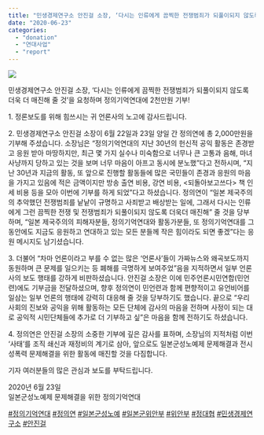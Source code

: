 ```yaml
---
title: "민생경제연구소 안진걸 소장, ‘다시는 인류에게 끔찍한 전쟁범죄가 되풀이되지 않도록 더욱 더 매진해 줄 것’을 요청하며 정의기억연대에 2천만원 기부!"
date: "2020-06-23"
categories: 
  - "donation"
  - "연대사업"
  - "report"
---
```


![](https://r2.womenandwar.net/2020/06/동행-안진걸-소장.jpg)

민생경제연구소 안진걸 소장, ‘다시는 인류에게 끔찍한 전쟁범죄가 되풀이되지 않도록 더욱 더 매진해 줄 것’을 요청하며 정의기억연대에 2천만원 기부!

1\. 정론보도를 위해 힘쓰시는 귀 언론사의 노고에 감사드립니다.

2\. 민생경제연구소 안진걸 소장이 6월 22일과 23일 양일 간 정의연에 총 2,000만원을 기부해 주셨습니다. 소장님은 “정의기억연대의 지난 30년의 헌신적 공익 활동은 존경받고 응원 받아 마땅하지만, 최근 몇 가지 실수나 미숙함으로 너무나 큰 고통과 음해, 마녀사냥까지 당하고 있는 것을 보며 너무 마음이 아프고 동시에 분노했”다고 전하시며, “지난 30년과 지금의 활동, 또 앞으로 진행할 활동들에 많은 국민들이 존경과 응원의 마음을 가지고 있음에 적은 금액이지만 방송 출연 비용, 강연 비용, <되돌아보고쓰다> 책 인세 비용 등을 모아 이번에 기부를 하게 되었”다고 하셨습니다. 정의연이 “일본 제국주의의 추악했던 전쟁범죄를 낱낱이 규명하고 사죄받고 배상받는 일에, 그래서 다시는 인류에게 그런 끔찍한 전쟁 및 전쟁범죄가 되풀이되지 않도록 더욱더 매진해” 줄 것을 당부하며, “일본 제국주의의 피해자분들, 정의기억연대와 활동가분들, 또 정의기억연대를 그동안에도 지금도 응원하고 연대하고 있는 모든 분들께 작은 힘이라도 되면 좋겠”다는 응원 메시지도 남기셨습니다.

3\. 더불어 “차마 언론이라고 부를 수 없는 많은 ‘언론사’들이 가짜뉴스와 왜곡보도까지 동원하며 큰 문제를 일으키는 등 폐해를 극명하게 보여주었”음을 지적하면서 일부 언론사의 보도 행태를 강하게 비판하셨습니다. 안진걸 소장은 이에 민주언론시민연합(민언련)에도 기부금을 전달하셨으며, 향후 정의연이 민언련과 함께 편향적이고 유언비어를 일삼는 일부 언론의 행태에 강력히 대응해 줄 것을 당부하기도 했습니다. 끝으로 “우리 사회의 진보와 공익을 위해 활동하는 모든 단체에 감사의 마음을 전하며 사정이 되는 대로 공익적 시민단체들에 추가로 더 기부하고 싶”은 마음을 함께 전하기도 하셨습니다.

4\. 정의연은 안진걸 소장의 소중한 기부에 깊은 감사를 표하며, 소장님의 지적처럼 이번 ‘사태’를 조직 쇄신과 재정비의 계기로 삼아, 앞으로도 일본군성노예제 문제해결과 전시성폭력 문제해결을 위한 활동에 매진할 것을 다짐합니다.

기자 여러분들의 많은 관심과 보도를 부탁드립니다.

2020년 6월 23일  
일본군성노예제 문제해결을 위한 정의기억연대

[#정의기억연대](https://www.facebook.com/hashtag/%EC%A0%95%EC%9D%98%EA%B8%B0%EC%96%B5%EC%97%B0%EB%8C%80?__eep__=6&source=feed_text&epa=HASHTAG) [#정의연](https://www.facebook.com/hashtag/%EC%A0%95%EC%9D%98%EC%97%B0?__eep__=6&source=feed_text&epa=HASHTAG) [#일본군성노예](https://www.facebook.com/hashtag/%EC%9D%BC%EB%B3%B8%EA%B5%B0%EC%84%B1%EB%85%B8%EC%98%88?__eep__=6&source=feed_text&epa=HASHTAG) [#일본군위안부](https://www.facebook.com/hashtag/%EC%9D%BC%EB%B3%B8%EA%B5%B0%EC%9C%84%EC%95%88%EB%B6%80?__eep__=6&source=feed_text&epa=HASHTAG) [#위안부](https://www.facebook.com/hashtag/%EC%9C%84%EC%95%88%EB%B6%80?__eep__=6&source=feed_text&epa=HASHTAG) [#정대협](https://www.facebook.com/hashtag/%EC%A0%95%EB%8C%80%ED%98%91?__eep__=6&source=feed_text&epa=HASHTAG) [#민생경제연구소](https://www.facebook.com/hashtag/%EB%AF%BC%EC%83%9D%EA%B2%BD%EC%A0%9C%EC%97%B0%EA%B5%AC%EC%86%8C?__eep__=6&source=feed_text&epa=HASHTAG) [#안진걸](https://www.facebook.com/hashtag/%EC%95%88%EC%A7%84%EA%B1%B8?__eep__=6&source=feed_text&epa=HASHTAG)
